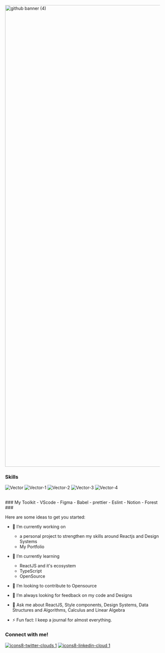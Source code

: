 
<img width="1500" alt="github banner (4)" src="https://user-images.githubusercontent.com/47380034/148188002-c51b87f3-a417-4f1a-9c2d-cae3a18b145b.png">


### Skills
![Vector](https://user-images.githubusercontent.com/47380034/148198693-7b403d1e-abbf-4df9-870d-9913260b0f8c.png)
![Vector-1](https://user-images.githubusercontent.com/47380034/148198702-b843eab3-378d-4e52-a5f5-8a38307dfe4b.png)
![Vector-2](https://user-images.githubusercontent.com/47380034/148198704-c412057f-1f61-4db1-9b2b-b21a388d5123.png)
![Vector-3](https://user-images.githubusercontent.com/47380034/148198705-976bec8a-0fa0-4264-864e-3b7ac1b0ba93.png)
![Vector-4](https://user-images.githubusercontent.com/47380034/148198712-a462e45d-60a0-4f55-82a6-6bb259e96bed.png)


</br>
### My Toolkit
- VScode
- Figma
- Babel
- prettier
- Eslint
- Notion
- Forest




</br>
### 

Here are some ideas to get you started:

- 🔭 I’m currently working on 
  - a personal project to strengthen my skills around Reactjs and Design Systems
  - My Portfolio

- 🌱 I’m currently learning 
  - ReactJS and it's ecosystem
  - TypeScript
  - OpenSource

- 👯 I’m looking to contribute to Opensource

- 🤔 I’m always looking for feedback on my code and Designs

- 💬 Ask me about ReactJS, Style components, Design Systems, Data Structures and Algorithms, Calculus and Linear Algebra

- ⚡ Fun fact: I keep a journal for almost everything. 


### Connect with me!
[![icons8-twitter-clouds 1](https://user-images.githubusercontent.com/47380034/148194897-05eb59ae-ecdf-4519-8bee-37088aae8281.png)]()
[![icons8-linkedin-cloud 1](https://user-images.githubusercontent.com/47380034/148194895-80a9053f-9a9c-40c3-b7ee-70d4852e638a.png)](https://www.linkedin.com/in/nisha-chauhan-31197b17b/)
